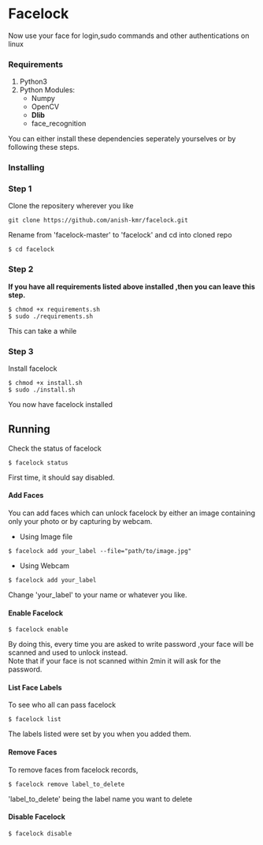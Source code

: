 # Facelock

Now use your face for login,sudo commands and other authentications on linux

### Requirements

1. Python3
2. Python Modules:
   - Numpy
   - OpenCV
   - **Dlib**
   - face_recognition 
     
You can either install these dependencies seperately yourselves or by following these steps.

### Installing
### Step 1

Clone the repositery wherever you like
```
git clone https://github.com/anish-kmr/facelock.git
```
Rename from 'facelock-master' to 'facelock' and
cd into cloned repo

```
$ cd facelock
```
### Step 2
**If you have all requirements listed above installed ,then you can leave this step.**
```
$ chmod +x requirements.sh
$ sudo ./requirements.sh
```
This can take a while
 
 ### Step 3
Install  facelock
```
$ chmod +x install.sh 
$ sudo ./install.sh
```

You now have facelock installed

## Running
Check the status of facelock
```
$ facelock status
```
First time, it should say disabled.
#### Add Faces
You can add faces which can unlock facelock by either an image containing only your photo or by capturing by webcam.
- Using Image file
```
$ facelock add your_label --file="path/to/image.jpg"
```
- Using Webcam 
```
$ facelock add your_label 
```
Change 'your_label' to your name or whatever you like.

#### Enable Facelock
```
$ facelock enable
```
By doing this, every time you are asked to write password ,your face will be scanned and used to unlock instead.<br>
Note that if your face is not scanned within 2min it will ask for the password.

#### List Face Labels
To see who all can pass facelock 
```
$ facelock list
```
The labels listed were set by you when you added them.

#### Remove Faces
To remove faces from facelock records, 
```
$ facelock remove label_to_delete
```
'label_to_delete' being the label name you want to delete

#### Disable Facelock
```
$ facelock disable
```
